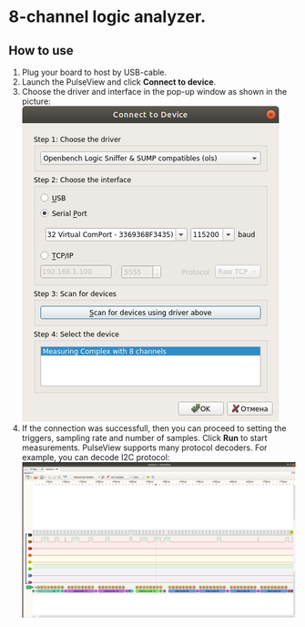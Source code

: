 8-channel logic analyzer.
==================================

## How to use

1. Plug your board to host by USB-cable.
2. Launch the PulseView and click **Connect to device**.
3. Choose the driver and interface in the pop-up window as shown in the picture:
![picture](./pic/connect.png)
4. If the connection was successfull, then  you can proceed to setting the triggers, sampling rate and  number of samples. Click **Run** to start measurements. PulseView supports many protocol decoders.
For example, you can decode I2C protocol:
![picture](./pic/i2c_decode.png) 
